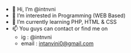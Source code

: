 - 👋 Hi, I’m @intnvni
- 👀 I’m interested in Programming (WEB Based)
- 🌱 I’m currently learning PHP, HTML & CSS
- 📫 You guys can contact or find me on 
    - ig : @intnvni
    - email : intanvini0@gmail.com

<!---
intnvni/intnvni is a ✨ special ✨ repository because its `README.md` (this file) appears on your GitHub profile.
You can click the Preview link to take a look at your changes.
--->
